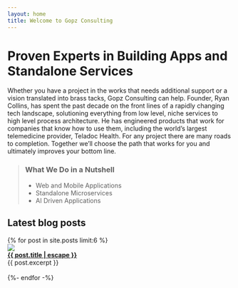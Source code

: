 ```yaml
---
layout: home
title: Welcome to Gopz Consulting
---
```


# Proven Experts in Building Apps and Standalone Services 

Whether you have a project in the works that needs additional support or a vision translated into brass tacks, Gopz Consulting can help. Founder, Ryan Collins, has spent the past decade on the front lines of a rapidly changing tech landscape, solutioning everything from low level, niche services to high level process architecture. He has engineered products that work for companies that know how to use them, including the world’s largest telemedicine provider, Teladoc Health. For any project there are many roads to completion. Together we’ll choose the path that works for you and ultimately improves your bottom line.

> ### What We Do in a Nutshell
> * Web and Mobile Applications
> * Standalone Microservices
> * AI Driven Applications

## Latest blog posts

<div class="archive">
{% for post in site.posts limit:6 %}
  <article class="article">
    <a class="post-link" href="{{ post.url | relative_url }}"><img src="{{ post.image }}" class="thumb" /></a>
    <div><strong><a class="post-link" href="{{ post.url | relative_url }}">{{ post.title | escape }}</a></strong><br/>
    {{ post.excerpt }}<br/><br/>
    </div>
  </article>
  {%- endfor -%}
</div>

